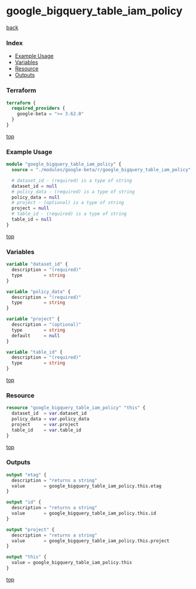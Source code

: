 # google_bigquery_table_iam_policy

[back](../google-beta.md)

### Index

- [Example Usage](#example-usage)
- [Variables](#variables)
- [Resource](#resource)
- [Outputs](#outputs)

### Terraform

```terraform
terraform {
  required_providers {
    google-beta = ">= 3.62.0"
  }
}
```

[top](#index)

### Example Usage

```terraform
module "google_bigquery_table_iam_policy" {
  source = "./modules/google-beta/r/google_bigquery_table_iam_policy"

  # dataset_id - (required) is a type of string
  dataset_id = null
  # policy_data - (required) is a type of string
  policy_data = null
  # project - (optional) is a type of string
  project = null
  # table_id - (required) is a type of string
  table_id = null
}
```

[top](#index)

### Variables

```terraform
variable "dataset_id" {
  description = "(required)"
  type        = string
}

variable "policy_data" {
  description = "(required)"
  type        = string
}

variable "project" {
  description = "(optional)"
  type        = string
  default     = null
}

variable "table_id" {
  description = "(required)"
  type        = string
}
```

[top](#index)

### Resource

```terraform
resource "google_bigquery_table_iam_policy" "this" {
  dataset_id  = var.dataset_id
  policy_data = var.policy_data
  project     = var.project
  table_id    = var.table_id
}
```

[top](#index)

### Outputs

```terraform
output "etag" {
  description = "returns a string"
  value       = google_bigquery_table_iam_policy.this.etag
}

output "id" {
  description = "returns a string"
  value       = google_bigquery_table_iam_policy.this.id
}

output "project" {
  description = "returns a string"
  value       = google_bigquery_table_iam_policy.this.project
}

output "this" {
  value = google_bigquery_table_iam_policy.this
}
```

[top](#index)